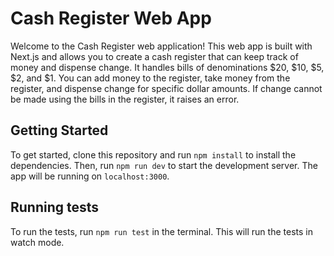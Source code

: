 # Cash Register Web App

Welcome to the Cash Register web application! This web app is built with Next.js and allows you to create a cash register that can keep track of money and dispense change. It handles bills of denominations $20, $10, $5, $2, and $1. You can add money to the register, take money from the register, and dispense change for specific dollar amounts. If change cannot be made using the bills in the register, it raises an error.

## Getting Started

To get started, clone this repository and run `npm install` to install the dependencies. Then, run `npm run dev` to start the development server. The app will be running on `localhost:3000`.

## Running tests

To run the tests, run `npm run test` in the terminal. This will run the tests in watch mode.
